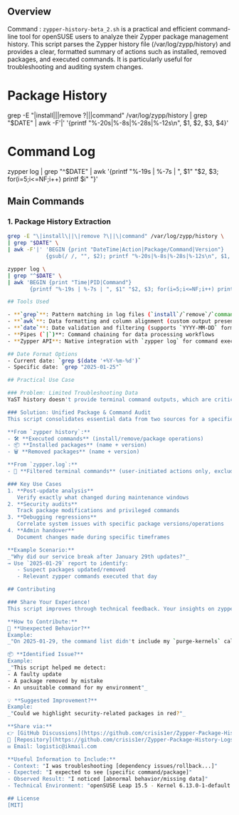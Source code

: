 ## Overview
Command : `zypper-history-beta_2.sh`
is a practical and efficient command-line tool for openSUSE users to analyze their Zypper package management history. This script parses the Zypper history file (/var/log/zypp/history) and provides a clear, formatted summary of actions such as installed, removed packages, and executed commands. It is particularly useful for troubleshooting and auditing system changes.

# Package History
grep -E "\|install\||\|remove ?\||\|command" /var/log/zypp/history | grep "$DATE" | awk -F'|' '{printf "%-20s|%-8s|%-28s|%-12s\n", $1, $2, $3, $4}'

# Command Log
zypper log | grep "^$DATE" | awk '{printf "%-19s | %-7s | ", $1" "$2, $3; for(i=5;i<=NF;i++) printf $i" "}'

## Main Commands

### 1. Package History Extraction
```bash
grep -E "\|install\||\|remove ?\||\|command" /var/log/zypp/history \
| grep "$DATE" \
| awk -F'|' 'BEGIN {print "DateTime|Action|Package/Command|Version"} 
            {gsub(/ /, "", $2); printf "%-20s|%-8s|%-28s|%-12s\n", $1, $2, $3, $4}'

zypper log \
| grep "^$DATE" \
| awk 'BEGIN {print "Time|PID|Command"} 
       {printf "%-19s | %-7s | ", $1" "$2, $3; for(i=5;i<=NF;i++) printf $i" "; print ""}'

## Tools Used

- **`grep`**: Pattern matching in log files (`install`/`remove`/`command` actions)
- **`awk`**: Data formatting and column alignment (custom output presentation)
- **`date`**: Date validation and filtering (supports `YYYY-MM-DD` format)
- **Pipes (`|`)**: Command chaining for data processing workflows
- **Zypper API**: Native integration with `zypper log` for command execution tracking

## Date Format Options
- Current date: `grep $(date '+%Y-%m-%d')`
- Specific date: `grep "2025-01-25"`

## Practical Use Case

### Problem: Limited Troubleshooting Data
YaST history doesn't provide terminal command outputs, which are critical for debugging system changes.

### Solution: Unified Package & Command Audit
This script consolidates essential data from two sources for a specified date:

**From `zypper history`:**
- 🛠️ **Executed commands** (install/remove/package operations)
- 📦 **Installed packages** (name + version)
- 🗑️ **Removed packages** (name + version)

**From `zypper.log`:**
- 📜 **Filtered terminal commands** (user-initiated actions only, excluding internal system logs)

### Key Use Cases
1. **Post-update analysis**  
   Verify exactly what changed during maintenance windows
2. **Security audits**  
   Track package modifications and privileged commands
3. **Debugging regressions**  
   Correlate system issues with specific package versions/operations
4. **Admin handover**  
   Document changes made during specific timeframes

**Example Scenario:**  
_"Why did our service break after January 29th updates?"_  
→ Use `2025-01-29` report to identify:  
   - Suspect packages updated/removed  
   - Relevant zypper commands executed that day

## Contributing

### Share Your Experience!  
This script improves through technical feedback. Your insights on zypper log behavior are valuable!

**How to Contribute:**  
🔧 **Unexpected Behavior?**  
Example:  
_"On 2025-01-29, the command list didn't include my `purge-kernels` call"_  

📦 **Identified Issue?**  
Example:  
_"This script helped me detect:  
- A faulty update  
- A package removed by mistake  
- An unsuitable command for my environment"_  

💡 **Suggested Improvement?**  
Example:  
_"Could we highlight security-related packages in red?"_

**Share via:**  
👉 [GitHub Discussions](https://github.com/crisis1er/Zypper-Package-History-Logs/discussions)  
📁 [Repository](https://github.com/crisis1er/Zypper-Package-History-Logs/tree/main)  
✉️ Email: logistic@ikmail.com  

**Useful Information to Include:**  
- Context: "I was troubleshooting [dependency issues/rollback...]"
- Expected: "I expected to see [specific command/package]"
- Observed Result: "I noticed [abnormal behavior/missing data]"
- Technical Environment: "openSUSE Leap 15.5 - Kernel 6.13.0-1-default - Zypper 1.14.81"

## License
[MIT]


